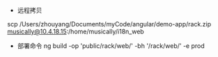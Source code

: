 + 远程拷贝

scp /Users/zhouyang/Documents/myCode/angular/demo-app/rack.zip musically@10.4.18.15:/home/musically/i18n_web

+ 部署命令
ng build -op 'public/rack/web/' -bh '/rack/web/' -e prod
